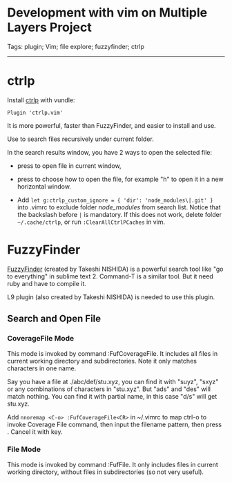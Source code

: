 # Development with vim on Multiple Layers Project
Tags: plugin; Vim; file explore; fuzzyfinder; ctrlp

------

# ctrlp

Install [ctrlp](https://github.com/kien/ctrlp.vim) with vundle:

    Plugin 'ctrlp.vim'

It is more powerful, faster than FuzzyFinder, and easier to install and use.

Use <Ctrl-P> to search files recursively under current folder.

In the search results window, you have 2 ways to open the selected file:

* press <Enter> to open file in current window,

* press <Ctrl-O> to choose how to open the file, for example "h" to open it in
  a new horizontal window.

* Add `let g:ctrlp_custom_ignore = { 'dir': 'node_modules\|.git' }` into .vimrc to
  exclude folder *node_modules* from search list.
  Notice that the backslash before `|` is mandatory. If this does not work,
  delete folder `~/.cache/ctrlp`, or run `:ClearAllCtrlPCaches` in vim.

# FuzzyFinder

[FuzzyFinder](https://github.com/vim-scripts/FuzzyFinder) (created by Takeshi NISHIDA)
is a powerful search tool like "go to everything" in sublime text 2.
Command-T is a similar tool. But it need ruby and have to compile it.

L9 plugin (also created by Takeshi NISHIDA) is needed to use this plugin.

## Search and Open File

### CoverageFile Mode

This mode is invoked by command :FufCoverageFile.
It includes all files in current working directory and subdirectories.
Note it only matches characters in one name.

Say you have a file at ./abc/def/stu.xyz,
you can find it with "suyz", "sxyz" or any combinations of characters in "stu.xyz".
But "ads" and "des" will match nothing.
You can find it with partial name, in this case "d/s" will get stu.xyz.

Add `nnoremap <C-o> :FufCoverageFile<CR>` in ~/.vimrc to map ctrl-o to invoke Coverage File command,
then input the filename pattern, then press <CR>.
Cancel it with <ESC> key.

### File Mode

This mode is invoked by command :FufFile.
It only includes files in current working directory, without files in subdirectories (so not very useful).
